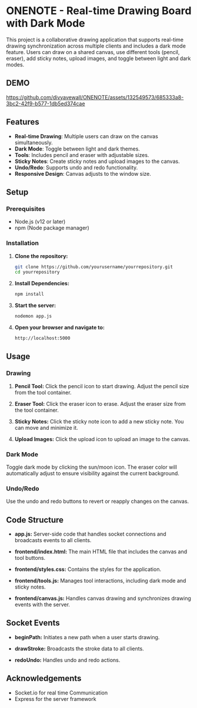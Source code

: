 # ONENOTE - Real-time Drawing Board with Dark Mode

This project is a collaborative drawing application that supports real-time drawing synchronization across multiple clients and includes a dark mode feature. Users can draw on a shared canvas, use different tools (pencil, eraser), add sticky notes, upload images, and toggle between light and dark modes.

## DEMO


https://github.com/divyavewall/ONENOTE/assets/132549573/685333a8-3bc2-42f9-b577-1db5ed374cae


## Features

- **Real-time Drawing**: Multiple users can draw on the canvas simultaneously.
- **Dark Mode**: Toggle between light and dark themes.
- **Tools**: Includes pencil and eraser with adjustable sizes.
- **Sticky Notes**: Create sticky notes and upload images to the canvas.
- **Undo/Redo**: Supports undo and redo functionality.
- **Responsive Design**: Canvas adjusts to the window size.

## Setup

### Prerequisites

- Node.js (v12 or later)
- npm (Node package manager)

### Installation

1. **Clone the repository:**

   ```sh
   git clone https://github.com/yourusername/yourrepository.git
   cd yourrepository

2. **Install Dependencies:**
   ```sh
   npm install


3. **Start the server:**
   ```sh
   nodemon app.js


4. **Open your browser and navigate to:**
   ```sh
   http://localhost:5000


## Usage

### Drawing
1. **Pencil Tool:** Click the pencil icon to start drawing. Adjust the pencil size from the tool container.

2. **Eraser Tool:** Click the eraser icon to erase. Adjust the eraser size from the tool container.

3. **Sticky Notes:** Click the sticky note icon to add a new sticky note. You can move and minimize it.

4. **Upload Images:** Click the upload icon to upload an image to the canvas.

### Dark Mode
Toggle dark mode by clicking the sun/moon icon. The eraser color will automatically adjust to ensure visibility against the current background.

### Undo/Redo
Use the undo and redo buttons to revert or reapply changes on the canvas.

## Code Structure
- **app.js:** Server-side code that handles socket connections and broadcasts events to all clients.

- **frontend/index.html:** The main HTML file that includes the canvas and tool buttons.

- **frontend/styles.css:** Contains the styles for the application.

- **frontend/tools.js:** Manages tool interactions, including dark mode and sticky notes.

- **frontend/canvas.js:** Handles canvas drawing and synchronizes drawing events with the server.

## Socket Events

- **beginPath:** Initiates a new path when a user starts drawing.

- **drawStroke:** Broadcasts the stroke data to all clients.

- **redoUndo:** Handles undo and redo actions.

## Acknowledgements

- Socket.io for real time Communication
- Express for the server framework


